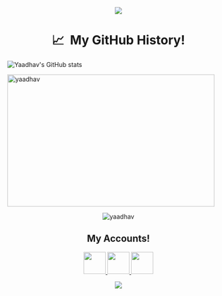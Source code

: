 <p align="center">
  <img src="https://capsule-render.vercel.app/api?type=waving&color=gradient&text=Hello!&height=100&section=header"/>
</p>

<h1 align="center"> 📈 &nbsp;My GitHub History!</h1>

![Yaadhav's GitHub stats](https://github-readme-stats.vercel.app/api?username=yaadhav&show_icons=true&theme=merko&hide=prs)

<p><img align="center" src="https://github-readme-streak-stats.herokuapp.com/?user=yaadhav&theme=merko" alt="yaadhav" height="300" width="470" /></p>

<p align="center"> <img src="https://komarev.com/ghpvc/?username=yaadhav&label=Profile%20views&color=0e75b6&style=flat" alt="yaadhav" /> </p>

<h2 align="center">
  My Accounts!
</h2>
<p align="center">
<a href="https://codeforces.com/profile/yaadhav.07">
  <img height="50" src="https://user-images.githubusercontent.com/121678020/221403512-88eb5542-c14e-4e40-bceb-bf32ed743b7b.png"/>
</a>
<a href="https://www.codechef.com/users/yaadhav_07">
  <img height="50" src="https://user-images.githubusercontent.com/121678020/221405210-6b7c0dd1-71a0-422c-98fe-16e495fb006b.png"/>
</a>        
<a href="https://www.hackerrank.com/yaadhav?hr_r=1">
  <img height="50" src="https://user-images.githubusercontent.com/121678020/221404339-8940a7f1-bb4c-49b0-bed2-df0b069c8a2c.png"/>
</a>
</p>
  
<p align="center">
  <img src="https://capsule-render.vercel.app/api?type=waving&color=gradient&height=100&section=footer"/>
</p>
